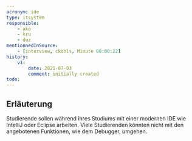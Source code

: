 ```yaml
---
acronym: ide
type: itsystem
responsible:
    - ako
    - kru
    - duz
mentionnedInSource: 
    - [interview, ckohls, Minute 00:00:22]   
history:
    v1:
        date: 2021-07-03
        comment: initially created
todo:
---
```


## Erläuterung

Studierende sollen während ihres Studiums mit einer modernen IDE wie IntelliJ oder Eclipse arbeiten.
Viele Studierenden könnten nicht mit den angebotenen Funktionen, wie dem Debugger, umgehen.